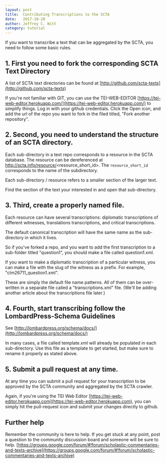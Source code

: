 ```yaml
---
layout: post
title:  Contributing Transcriptions to the SCTA
date:   2017-10-20
author: Jeffrey C. Witt
category: tutorial
---
```


If you want to transcribe a text that can be aggregated by the SCTA,
you need to follow some basic rules.

## 1. First you need to fork the corresponding SCTA Text Directory

A list of SCTA text directories can be found at [http://github.com/scta-texts](http://github.com/scta-texts)

If you're not familiar with GIT, you can use the TEI-WEB-EDITOR [https://tei-web-editor.herokuapp.com/](https://tei-web-editor.herokuapp.com/) to simplify things. Log in with your github credentials. Click the Open icon, and add the url of the repo you want to fork in the filed titled, "Fork another repository".

## 2. Second, you need to understand the structure of an SCTA directory.

Each sub-directory in a text repo corresponds to a resource in the SCTA database.
The resource can be dereferenced at http://scta.info/resource/<resource_short_id>.
The `resource_short_id` corresponds to the name of the subdirectory.

Each sub-directory / resource refers to a smaller section of the larger text.

Find the section of the text your interested in and open that sub-directory.

## 3. Third, create a properly named file.

Each resource can have several transcriptions: diplomatic transcriptions of different witnesses, translations transcriptions, and critical transcriptions.

The default canonical transcription will have the same name as the sub-directory in which it lives.

So if you've forked a repo, and you want to add the first transcription to a sub-folder titled "question1", you should make a file called question1.xml.

If you want to make a diplomatic transcription of a particular witness, you can make a file with the slug of the witness as a prefix. For example, "clm26711_question1.xml".

These are simply the default file name patterns. All of them can be over-written
in a separate file called a "transcriptions.xml" file. (We'll be adding another article about the transcriptions file later.)

## 4. Fourth, start transcribing follow the LombardPress-Schema Guidelines

See [http://lombardpress.org/schema/docs/](http://lombardpress.org/schema/docs/)

In many cases, a file called template.xml will already be populated in each sub-directory. Use this file as a template to get started, but make sure to rename it properly as stated above.

## 5. Submit a pull request at any time.

At any time you can submit a pull request for your transcription to be approved by the SCTA community and aggregated by the SCTA crawler.

Again, if you're using the TEI Web Editor [https://tei-web-editor.herokuapp.com](https://tei-web-editor.herokuapp.com), you can simply hit the pull-request icon and submit your changes directly to github.

## Further help

Remember the community is here to help. If you get stuck at any point, post a question to the community discussion board and someone will be sure to help. [https://groups.google.com/forum/#!forum/scholastic-commentaries-and-texts-archive](https://groups.google.com/forum/#!forum/scholastic-commentaries-and-texts-archive)
